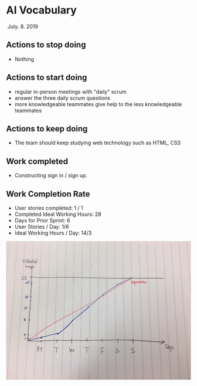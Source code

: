 # AI Vocabulary

​																										July. 8. 2019

## Actions to stop doing 

- Nothing 

## Actions to start doing

- regular in-person meetings with "daily" scrum
- answer the three daily scrum questions
- more knowledgeable teammates give help to the less knowledgeable teammates

## Actions to keep doing

- The team should keep studying web technology such as HTML, CSS

## Work completed 

- Constructing sign in / sign up.

## Work Completion Rate
- User stories completed: 1 / 1
- Completed Ideal Working Hours: 28
- Days for Prior Sprint: 6
- User Stories / Day: 1/6 
- Ideal Working Hours / Day: 14/3

![burnupChart](./finalBurnUpChart.jpeg)
